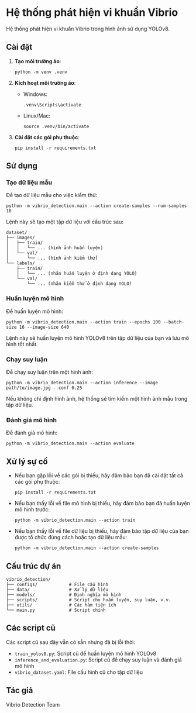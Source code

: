 # Hệ thống phát hiện vi khuẩn Vibrio

Hệ thống phát hiện vi khuẩn Vibrio trong hình ảnh sử dụng YOLOv8.

## Cài đặt

1. **Tạo môi trường ảo**:
   ```
   python -m venv .venv
   ```

2. **Kích hoạt môi trường ảo**:
   - Windows:
     ```
     .venv\Scripts\activate
     ```
   - Linux/Mac:
     ```
     source .venv/bin/activate
     ```

3. **Cài đặt các gói phụ thuộc**:
   ```
   pip install -r requirements.txt
   ```

## Sử dụng

### Tạo dữ liệu mẫu

Để tạo dữ liệu mẫu cho việc kiểm thử:

```
python -m vibrio_detection.main --action create-samples --num-samples 10
```

Lệnh này sẽ tạo một tập dữ liệu với cấu trúc sau:
```
dataset/
├── images/
│   ├── train/
│   │   └── ... (hình ảnh huấn luyện)
│   └── val/
│       └── ... (hình ảnh kiểm thử)
└── labels/
    ├── train/
    │   └── ... (nhãn huấn luyện ở định dạng YOLO)
    └── val/
        └── ... (nhãn kiểm thử ở định dạng YOLO)
```

### Huấn luyện mô hình

Để huấn luyện mô hình:

```
python -m vibrio_detection.main --action train --epochs 100 --batch-size 16 --image-size 640
```

Lệnh này sẽ huấn luyện mô hình YOLOv8 trên tập dữ liệu của bạn và lưu mô hình tốt nhất.

### Chạy suy luận

Để chạy suy luận trên một hình ảnh:

```
python -m vibrio_detection.main --action inference --image path/to/image.jpg --conf 0.25
```

Nếu không chỉ định hình ảnh, hệ thống sẽ tìm kiếm một hình ảnh mẫu trong tập dữ liệu.

### Đánh giá mô hình

Để đánh giá mô hình:

```
python -m vibrio_detection.main --action evaluate
```

## Xử lý sự cố

- Nếu bạn gặp lỗi về các gói bị thiếu, hãy đảm bảo bạn đã cài đặt tất cả các gói phụ thuộc:
  ```
  pip install -r requirements.txt
  ```

- Nếu bạn thấy lỗi về file mô hình bị thiếu, hãy đảm bảo bạn đã huấn luyện mô hình trước:
  ```
  python -m vibrio_detection.main --action train
  ```

- Nếu bạn thấy lỗi về file dữ liệu bị thiếu, hãy đảm bảo tập dữ liệu của bạn được tổ chức đúng cách hoặc tạo dữ liệu mẫu:
  ```
  python -m vibrio_detection.main --action create-samples
  ```

## Cấu trúc dự án

```
vibrio_detection/
├── configs/            # File cấu hình
├── data/               # Xử lý dữ liệu
├── models/             # Định nghĩa mô hình
├── scripts/            # Script cho huấn luyện, suy luận, v.v.
├── utils/              # Các hàm tiện ích
└── main.py             # Script chính
```

## Các script cũ

Các script cũ sau đây vẫn có sẵn nhưng đã bị lỗi thời:

- `train_yolov8.py`: Script cũ để huấn luyện mô hình YOLOv8
- `inference_and_evaluation.py`: Script cũ để chạy suy luận và đánh giá mô hình
- `vibrio_dataset.yaml`: File cấu hình cũ cho tập dữ liệu

## Tác giả

Vibrio Detection Team
